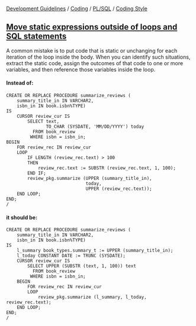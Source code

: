 [Development Guidelines](../../../../README.md) / [Coding](../../../../README.md#coding) / [PL/SQL](../../../../README.md#coding_pl_sql) / [Coding Style](../../../../doc/coding/pl_sql/coding_style.md)

## [Move static expressions outside of loops and SQL statements](../../../../doc/coding/pl_sql/coding_style.md#StaticLoop)

A common mistake is to put code that is static or unchanging for each iteration of the loop inside the body. When you can identify such situations, extract the static code, assign the outcomes of that code to one or more variables, and then reference those variables inside the loop.

#### Instead of:

```PLSQL
CREATE OR REPLACE PROCEDURE summarize_reviews (
    summary_title_in IN VARCHAR2,
    isbn_in IN book.isbn%TYPE)
IS
    CURSOR review_cur IS
        SELECT text,
               TO_CHAR (SYSDATE, 'MM/DD/YYYY') today
          FROM book_review
         WHERE isbn = isbn_in;
BEGIN
    FOR review_rec IN review_cur
    LOOP
        IF LENGTH (review_rec.text) > 100
        THEN
            review_rec.text := SUBSTR (review_rec.text, 1, 100);
        END IF;
        review_pkg.summarize (UPPER (summary_title_in),
                              today,
                              UPPER (review_rec.text));
    END LOOP;
END;
/
```

#### it should be:

```PLSQL
CREATE OR REPLACE PROCEDURE summarize_reviews (
    summary_title_in IN VARCHAR2,
    isbn_in IN book.isbn%TYPE)
IS
    l_summary book_types.summary_t := UPPER (summary_title_in);
    l_today CONSTANT DATE := TRUNC (SYSDATE);
    CURSOR review_cur IS
        SELECT UPPER (SUBSTR (text, 1, 100)) text
          FROM book_review
         WHERE isbn = isbn_in;
    BEGIN
        FOR review_rec IN review_cur
        LOOP
            review_pkg.summarize (l_summary, l_today, review_rec.text);
    END LOOP;
END;
/
```
